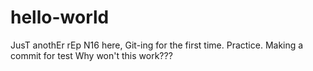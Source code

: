 # hello-world
JusT anothEr rEp
N16 here, Git-ing for the first time.
Practice.
Making a commit for test
Why won't this work???
